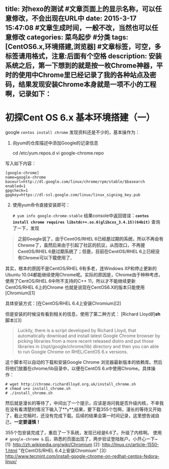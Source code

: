title: 对hexo的测试 #文章页面上的显示名称，可以任意修改，不会出现在URL中
date: 2015-3-17 15:47:08 #文章生成时间，一般不改，当然也可以任意修改
categories: 菜鸟起步 #分类
tags: [CentOS6.x,环境搭建,浏览器] #文章标签，可空，多标签请用格式，注意:后面有个空格
description: 安装系统之后，第一下想到的就是按一枚Chrome神器，平时的使用中Chrome里已经记录了我的各种站点及密码，结果发现安装Chrome本身就是一项不小的工程啊，记录如下：
---
# 初探Cent OS 6.x 基本环境搭建（一）

google `centos install chrome` 发现资料还是不少的，基本操作为：
1. 向yum的仓库描述中添加Google的记录信息

    cd /etc/yum.repos.d
    vi google-chrome.repo

写入如下内容：  

    [google-chrome]
    name=google-chrome
    baseurl=http://dl.google.com/linux/chrome/rpm/stable/$basearch
    enabled=1
    gpgcheck=1
    gpgkey=https://dl-ssl.google.com/linux/linux_signing_key.pub
2. 使用yum命令直接安装即可：

	`# yum info google-chrome-stable`
结果console中返回错误：**`centos install chrome requires libstdc++.so.6(glibcxx_3.4.15)(64bit)`**
查询了一下，发现
> **之前Google说了，由于CentOS/RHEL 6已经是过期的系统，所以不再会有Chrome了，虽然后来由于引起了社区的抗议，从而改口，不再提CentOS/RHEL 6是过期系统了；但是，目前在CentOS/RHEL 6上已经没有Chrome可以下载使用了**。

其实，根本的原因不是CentOS/RHEL 6有多老，连Windows XP和停止更新的Ubuntu 10.04都能继续使用Chrome呢。实际的原因是，Chrome由于种种考虑，使用了CentOS/RHEL 6中所不支持的C++ 11，所以才不能继续更新CentOS/RHEL 6上的Chrome
也就是说现在CentOS6.X的版本只能使用[Chromium][1]

具体安装方式：[在CentOS/RHEL 6.4上安装Chromium][2]


  
但是安装的时候没有看到相关的信息，使用了第二种方式：
[Richard Lloyd的**sh**脚本][3]

> Luckily, there is a script developed by Richard Lloyd, that
> automatically download and install latest Google Chrome browser by
> picking libraries from a more recent released distro and put those
> libraries in (/opt/google/chrome/lib) directory and then you can able
> to run Google Chrome on RHEL/CentOS 6.x versions.

这个脚本可以自动的下载和安装Google Chrome 浏览器最新版本的依赖库。然后将他们放置在chrome/lib目录中，以便在CentOS 6.x中使用Chrome。具体操作：

    # wget http://chrome.richardlloyd.org.uk/install_chrome.sh
    # chmod u+x install_chrome.sh
    # ./install_chrome.sh
    
然后就是漫长的等待了，中间出了一个提示，应该是询问我是否升级内核，不幸我在没有看清楚的情况下输入了**`y`**,结果，要下载355个包啊，漫长的等待又开始了，截止完稿时，还没有完成下载。后续的结果会第一时间记录，这里想告诫自己，**一定要谨慎！**

355个包安装完成了，重启了一下系统，发现已经是6.6了。升级了内核啊。
使用`# google-chrome &` 后，熟悉的页面出现了，两步验证登陆账户。小开心一下~
  [1]: http://zh.wikipedia.org/wiki/Chromium
  [2]: http://linux.cn/article-1550-1.html "在CentOS/RHEL 6.4上安装Chromium"
  [3]: http://www.tecmint.com/install-google-chrome-on-redhat-centos-fedora-linux/
